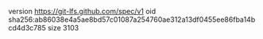 version https://git-lfs.github.com/spec/v1
oid sha256:ab86038e4a5ae8bd57c01087a254760ae312a13df0455ee86fba14bcd4d3c785
size 3103
